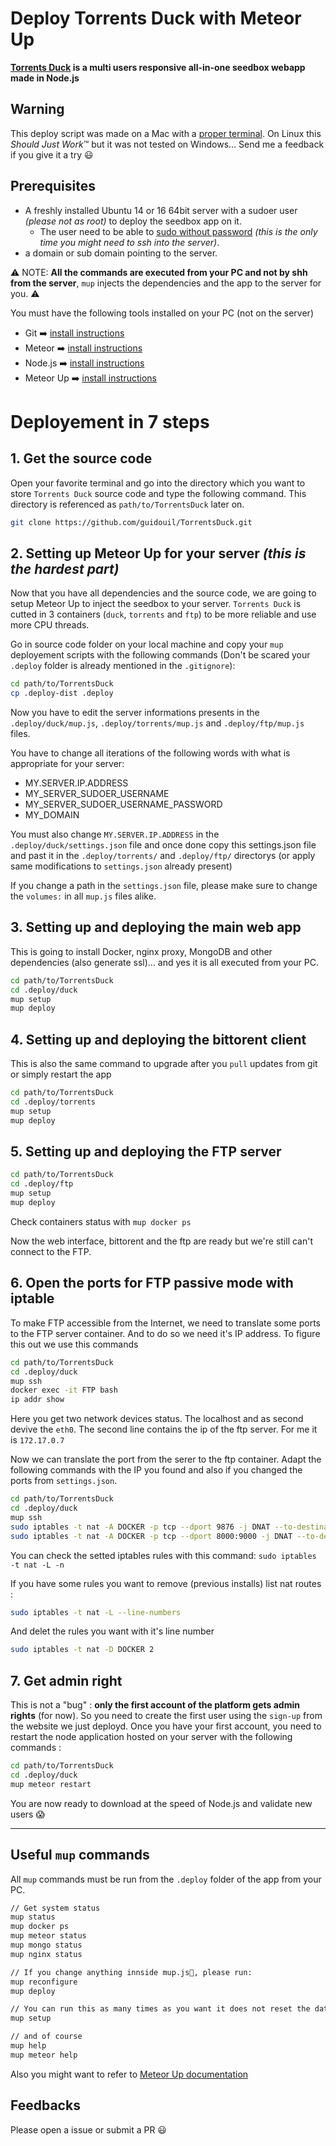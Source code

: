 # Deploy Torrents Duck with Meteor Up

**[Torrents Duck](https://github.com/guidouil/TorrentsDuck) is a multi users responsive all-in-one seedbox webapp made in Node.js**

## Warning

This deploy script was made on a Mac with a [proper terminal](https://www.iterm2.com/). On Linux this *Should Just Work*™ but it was not tested on Windows... Send me a feedback if you give it a try 😃

## Prerequisites

* A freshly installed Ubuntu 14 or 16 64bit server with a sudoer user *(please not as root)* to deploy the seedbox app on it.
  * The user need to be able to [sudo without password](http://meteor-up.com/docs.html#ssh-based-authentication-with-sudo) *(this is the only time you might need to ssh into the server)*.
* a domain or sub domain pointing to the server.

⚠️ NOTE: **All the commands are executed from your PC and not by shh from the server**, `mup` injects the dependencies and the app to the server for you. ⚠️

You must have the following tools installed on your PC (not on the server)

* Git ➡️ [install instructions](https://git-scm.com/downloads)
* Meteor ➡️ [install instructions](https://www.meteor.com/install)
* Node.js ➡️ [install instructions](https://nodejs.org/)
* Meteor Up ➡️ [install instructions](http://meteor-up.com/)

# Deployement in 7 steps

## 1. Get the source code

Open your favorite terminal and go into the directory which you want to store `Torrents Duck` source code and type the following command. This directory is referenced as `path/to/TorrentsDuck` later on.

```sh
git clone https://github.com/guidouil/TorrentsDuck.git
```

## 2. Setting up Meteor Up for your server *(this is the hardest part)*

Now that you have all dependencies and the source code, we are going to setup Meteor Up to inject the seedbox to your server. `Torrents Duck` is cutted in 3 containers (`duck`, `torrents` and `ftp`) to be more reliable and use more CPU threads.

Go in source code folder on your local machine and copy your `mup` deployement scripts with the following commands (Don't be scared your `.deploy` folder is already mentioned in the `.gitignore`):

```sh
cd path/to/TorrentsDuck
cp .deploy-dist .deploy
```

Now you have to edit the server informations presents in the `.deploy/duck/mup.js`, `.deploy/torrents/mup.js` and `.deploy/ftp/mup.js`  files.

You have to change all iterations of the following words with what is appropriate for your server:

* MY.SERVER.IP.ADDRESS
* MY_SERVER_SUDOER_USERNAME
* MY_SERVER_SUDOER_USERNAME_PASSWORD
* MY_DOMAIN

You must also change `MY.SERVER.IP.ADDRESS` in the `.deploy/duck/settings.json` file and once done copy this settings.json file and past it in the `.deploy/torrents/` and `.deploy/ftp/` directorys (or apply same modifications to  `settings.json` already present)

If you change a path in the `settings.json` file, please make sure to change the `volumes:` in all `mup.js` files alike.

## 3. Setting up and deploying the main web app

This is going to install Docker, nginx proxy, MongoDB and other dependencies (also generate ssl)... and yes it is all executed from your PC.

```sh
cd path/to/TorrentsDuck
cd .deploy/duck
mup setup
mup deploy
```

## 4. Setting up and deploying the bittorent client

This is also the same command to upgrade after you `pull` updates from git or simply restart the app

```sh
cd path/to/TorrentsDuck
cd .deploy/torrents
mup setup
mup deploy
```

## 5. Setting up and deploying the FTP server

```sh
cd path/to/TorrentsDuck
cd .deploy/ftp
mup setup
mup deploy
```

Check containers status with `mup docker ps`

Now the web interface, bittorent and the ftp are ready but we're still can't connect to the FTP.

## 6. Open the ports for FTP passive mode with iptable

To make FTP accessible from the Internet, we need to translate some ports to the FTP server container. And to do so we need it's IP address. To figure this out we use this commands

```sh
cd path/to/TorrentsDuck
cd .deploy/duck
mup ssh
docker exec -it FTP bash
ip addr show
```

Here you get two network devices status. The localhost and as second devive the `eth0`. The second line contains the ip of the ftp server. For me it is `172.17.0.7`

Now we can translate the port from the serer to the ftp container. Adapt the following commands with the IP you found and also if you changed the ports from `settings.json`.

```sh
cd path/to/TorrentsDuck
cd .deploy/duck
mup ssh
sudo iptables -t nat -A DOCKER -p tcp --dport 9876 -j DNAT --to-destination 172.17.0.7:9876
sudo iptables -t nat -A DOCKER -p tcp --dport 8000:9000 -j DNAT --to-destination 172.17.0.7:8000-9000
```

You can check the setted iptables rules with this command: `sudo iptables -t nat -L -n`

If you have some rules you want to remove (previous installs) list nat routes :

```sh
sudo iptables -t nat -L --line-numbers
```

And delet the rules you want with it's line number

```sh
sudo iptables -t nat -D DOCKER 2
```

## 7. Get admin right

This is not a "bug" : **only the first account of the platform gets admin rights** (for now). So you need to create the first user using the `sign-up` from the website we just deployd. Once you have your first account, you need to restart the node application hosted on your server with the following commands :

```sh
cd path/to/TorrentsDuck
cd .deploy/duck
mup meteor restart
```

You are now ready to download at the speed of Node.js and validate new users 😱

---

## Useful `mup` commands

All `mup` commands must be run from the `.deploy` folder of the app from your PC.

```sh
// Get system status
mup status
mup docker ps
mup meteor status
mup mongo status
mup nginx status

// If you change anything innside mup.js, please run:
mup reconfigure
mup deploy

// You can run this as many times as you want it does not reset the datas ;)
mup setup

// and of course
mup help
mup meteor help
```

Also you might want to refer to [Meteor Up documentation](http://meteor-up.com/docs.html)

## Feedbacks

Please open a issue or submit a PR 😃
